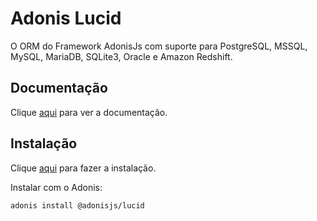 # Adonis Lucid

O ORM do Framework AdonisJs com suporte para PostgreSQL, MSSQL, MySQL, MariaDB, SQLite3, Oracle e Amazon Redshift.

## Documentação

Clique [aqui](https://github.com/adonisjs/adonis-lucid) para ver a documentação.

## Instalação

Clique [aqui](https://www.npmjs.com/package/@adonisjs/lucid) para fazer a instalação.

Instalar com o Adonis:

```
adonis install @adonisjs/lucid
```